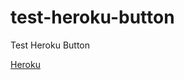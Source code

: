# test-heroku-button
Test Heroku Button


<a href="https://heroku.com/deploy?template=https://github.com/Pukhovskyi/test-heroku-button/main">Heroku</a>
